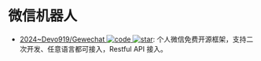 # 微信机器人

- [2024~Devo919/Gewechat ![code](https://ng-tech.icu/assets/code.svg) ![star](https://img.shields.io/github/stars/Devo919/Gewechat)](https://github.com/Devo919/Gewechat): 个人微信免费开源框架，支持二次开发、任意语言都可接入，Restful API 接入。
